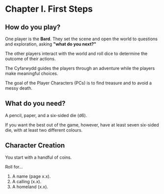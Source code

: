 # Chapter I. First Steps

## How do you play?

One player is the **Bard**. They set the scene and open the world to questions and exploration, asking **"what do you next?"**

The other players interact with the world and roll dice to determine the outcome of their actions.

The Cyfarwydd guides the players through an adventure while the players make meaningful choices.

The goal of the Player Characters (PCs) is to find treasure and to avoid a messy death.

## What do you need?

A pencil, paper, and a six-sided die (d6).

If you want the best out of the game, however, have at least seven six-sided die, with at least two different colours.

## Character Creation

You start with a handful of coins.

Roll for...

1. A name (page x.x).
2. A calling (x.x).
3. A homeland (x.x).
